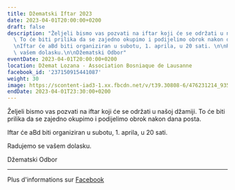 ```yaml
---
title: Džematski Iftar 2023
date: 2023-04-01T20:00:00+0200
draft: false
description: "Željeli bismo vas pozvati na iftar koji će se održati u našoj džamiji.\
  \ To će biti prilika da se zajedno okupimo i podijelimo obrok nakon dana posta.\n\
  \nIftar će aBd biti organiziran u subotu, 1. aprila, u 20 sati. \n\nRadujemo se\
  \ vašem dolasku.\n\nDžematski Odbor"
eventDate: 2023-04-01T20:00:00+0200
location: Džemat Lozana - Association Bosniaque de Lausanne
facebook_id: '237150915441087'
weight: 30
image: https://scontent-iad3-1.xx.fbcdn.net/v/t39.30808-6/476231214_935500385377228_3500090740640109385_n.jpg?_nc_cat=101&ccb=1-7&_nc_sid=9e60e4&_nc_ohc=acJMIxpEhkUQ7kNvwHlWCLK&_nc_oc=AdlloHkwaAZXhc9JLxxC8Dj4lWSpL4Ko64yoUtg47cci3VYyE2EM2ohKLpTDJY4guDQ&_nc_zt=23&_nc_ht=scontent-iad3-1.xx&edm=ABTKTjYEAAAA&_nc_gid=0KftI5htnpKkPy5wyRHKAg&oh=00_AfdDqr1nEk47dOkPNUpWGBWP_bOpmX76oixAREBe0o-4Ig&oe=68F2485A
endDate: 2023-04-01T23:30:00+0200
---
```


Željeli bismo vas pozvati na iftar koji će se održati u našoj džamiji. To će biti prilika da se zajedno okupimo i podijelimo obrok nakon dana posta.

Iftar će aBd biti organiziran u subotu, 1. aprila, u 20 sati. 

Radujemo se vašem dolasku.

Džematski Odbor

---

Plus d'informations sur [Facebook](https://facebook.com/events/237150915441087)